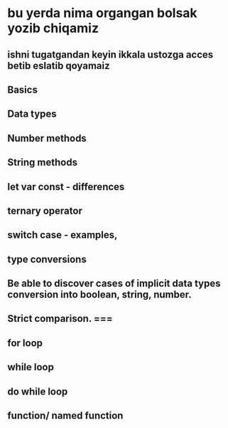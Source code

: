 # bu yerda nima organgan bolsak yozib chiqamiz
## ishni tugatgandan keyin ikkala ustozga acces betib eslatib qoyamaiz 
## Basics
## Data types
## Number methods
## String methods
## let var const - differences
## ternary operator
## switch case - examples, 
## type conversions
## Be able to discover cases of implicit data types conversion into boolean, string, number. 
## Strict comparison. ===
## for loop
## while loop
## do while loop
## function/ named function 
